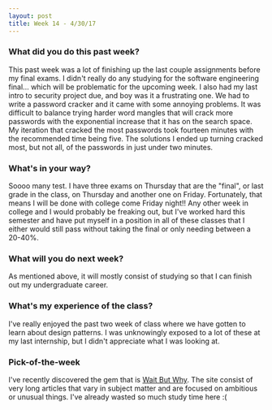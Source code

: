 ```yaml
---
layout: post
title: Week 14 - 4/30/17
---
```


### What did you do this past week?
This past week was a lot of finishing up the last couple assignments before my final exams. I didn't really do any studying for the software engineering final... which will be problematic for the upcoming week. I also had my last intro to security project due, and boy was it a frustrating one. We had to write a password cracker and it came with some annoying problems. It was difficult to balance trying harder word mangles that will crack more passwords with the exponential increase that it has on the search space. My iteration that cracked the most passwords took fourteen minutes with the recommended time being five. The solutions I ended up turning cracked most, but not all, of the passwords in just under two minutes.

### What's in your way?
Soooo many test. I have three exams on Thursday that are the "final", or last grade in the class, on Thursday and another one on Friday. Fortunately, that means I will be done with college come Friday night!! Any other week in college and I would probably be freaking out, but I've worked hard this semester and have put myself in a position in all of these classes that I either would still pass without taking the final or only needing between a 20-40%.

### What will you do next week?
As mentioned above, it will mostly consist of studying so that I can finish out my undergraduate career.

### What's my experience of the class?
I've really enjoyed the past two week of class where we have gotten to learn about design patterns. I was unknowingly exposed to a lot of these at my last internship, but I didn't appreciate what I was looking at.

### Pick-of-the-week
I've recently discovered the gem that is [Wait But Why](http://waitbutwhy.com). The site consist of very long articles that vary in subject matter and are focused on ambitious or unusual things. I've already wasted so much study time here :(
